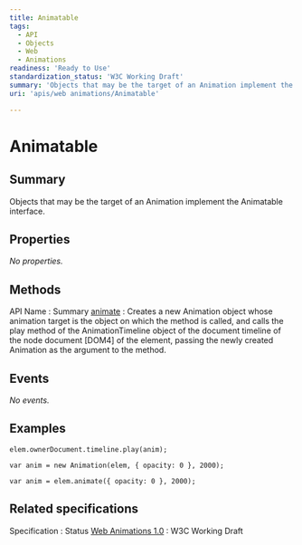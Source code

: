 ```yaml
---
title: Animatable
tags:
  - API
  - Objects
  - Web
  - Animations
readiness: 'Ready to Use'
standardization_status: 'W3C Working Draft'
summary: 'Objects that may be the target of an Animation implement the Animatable interface.'
uri: 'apis/web animations/Animatable'

---
```

# Animatable

## Summary

Objects that may be the target of an Animation implement the Animatable interface.

## Properties

*No properties.*

## Methods

API Name
:   Summary
[animate](/apis/web_animations/Animatable/animate)
:   Creates a new Animation object whose animation target is the object on which the method is called, and calls the play method of the AnimationTimeline object of the document timeline of the node document [DOM4] of the element, passing the newly created Animation as the argument to the method.

## Events

*No events.*

## Examples

``` {.js}
elem.ownerDocument.timeline.play(anim);
```

``` {.js}
var anim = new Animation(elem, { opacity: 0 }, 2000);
```

``` {.js}
var anim = elem.animate({ opacity: 0 }, 2000);
```

## Related specifications

Specification
:   Status
[Web Animations 1.0](http://www.w3.org/TR/web-animations/)
:   W3C Working Draft

